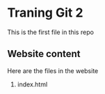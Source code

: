 # Traning Git 2

This is the first file in this repo

## Website content

Here are the files in the website

1. index.html